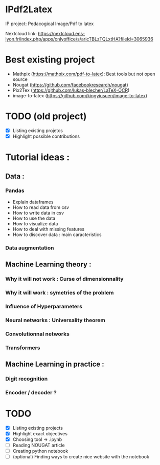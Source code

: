 # IPdf2Latex
IP project: Pedacogical Image/Pdf to latex

Nextcloud link: https://nextcloud.ens-lyon.fr/index.php/apps/onlyoffice/s/aricTBLzTQLxtHA?fileId=3065936

# Best existing project
 - Mathpix (https://mathpix.com/pdf-to-latex): Best tools but not open source
 - Nougat (https://github.com/facebookresearch/nougat)
 - Pix2Tex (https://github.com/lukas-blecher/LaTeX-OCR)
 - image-to-latex (https://github.com/kingyiusuen/image-to-latex)

 # TODO (old project)
 - [X] Listing existing projetcs
 - [X] Highlight possible contributions

# Tutorial ideas :

## Data :
### Pandas 
 - Explain dataframes
 - How to read data from csv
 - How to write data in csv
 - How to use the data
 - How to visualize data
 - How to deal with missing features
 - How to discover data : main caracteristics

### Data augmentation

## Machine Learning theory :

### Why it will not work : Curse of dimensionnality 

### Why it will work : symetries of the problem

### Influence of Hyperparameters 

### Neural networks : Universality theorem

### Convolutionnal networks

### Transformers

## Machine Learning in practice :

### Digit recognition 

### Encoder / decoder ?

 # TODO 
 - [X] Listing existing projects
 - [X] Highlight exact objectives
 - [X] Choosing tool -> .ipynb
 - [ ] Reading NOUGAT article
 - [ ] Creating python notebook
 - [ ] (optional) Finding ways to create nice website with the notebook
